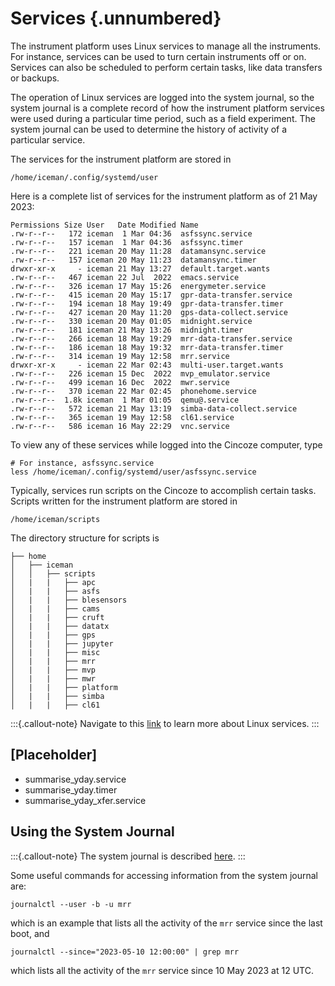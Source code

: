 # Services {.unnumbered}

The instrument platform uses Linux services to manage all the instruments. For instance, services can be used to turn certain instruments off or on. Services can also be scheduled to perform certain tasks, like data transfers or backups.

The operation of Linux services are logged into the system journal, so the system journal is a complete record of how the instrument platform services were used during a particular time period, such as a field experiment. The system journal can be used to determine the history of activity of a particular service.

The services for the instrument platform are stored in

```
/home/iceman/.config/systemd/user
```

Here is a complete list of services for the instrument platform as of 21 May 2023:

```
Permissions Size User   Date Modified Name
.rw-r--r--   172 iceman  1 Mar 04:36  asfssync.service
.rw-r--r--   157 iceman  1 Mar 04:36  asfssync.timer
.rw-r--r--   221 iceman 20 May 11:28  datamansync.service
.rw-r--r--   157 iceman 20 May 11:23  datamansync.timer
drwxr-xr-x     - iceman 21 May 13:27  default.target.wants
.rw-r--r--   467 iceman 22 Jul  2022  emacs.service
.rw-r--r--   326 iceman 17 May 15:26  energymeter.service
.rw-r--r--   415 iceman 20 May 15:17  gpr-data-transfer.service
.rw-r--r--   194 iceman 18 May 19:49  gpr-data-transfer.timer
.rw-r--r--   427 iceman 20 May 11:20  gps-data-collect.service
.rw-r--r--   330 iceman 20 May 01:05  midnight.service
.rw-r--r--   181 iceman 21 May 13:26  midnight.timer
.rw-r--r--   266 iceman 18 May 19:29  mrr-data-transfer.service
.rw-r--r--   186 iceman 18 May 19:32  mrr-data-transfer.timer
.rw-r--r--   314 iceman 19 May 12:58  mrr.service
drwxr-xr-x     - iceman 22 Mar 02:43  multi-user.target.wants
.rw-r--r--   226 iceman 15 Dec  2022  mvp_emulator.service
.rw-r--r--   499 iceman 16 Dec  2022  mwr.service
.rw-r--r--   370 iceman 22 Mar 02:45  phonehome.service
.rw-r--r--  1.8k iceman  1 Mar 01:05  qemu@.service
.rw-r--r--   572 iceman 21 May 13:19  simba-data-collect.service
.rw-r--r--   365 iceman 19 May 12:58  cl61.service
.rw-r--r--   586 iceman 16 May 22:29  vnc.service
```

To view any of these services while logged into the Cincoze computer, type

```
# For instance, asfssync.service
less /home/iceman/.config/systemd/user/asfssync.service
```

Typically, services run scripts on the Cincoze to accomplish certain tasks. Scripts written for the instrument platform are stored in

```
/home/iceman/scripts
```

The directory structure for scripts is

```
├── home
│   ├── iceman
│   │   ├── scripts
│   |   |   ├── apc
│   |   |   ├── asfs
│   |   |   ├── blesensors
│   |   |   ├── cams
│   |   |   ├── cruft
│   |   |   ├── datatx
│   |   |   ├── gps
│   |   |   ├── jupyter
│   |   |   ├── misc
│   |   |   ├── mrr
│   |   |   ├── mvp
│   |   |   ├── mwr
│   |   |   ├── platform
│   |   |   ├── simba
│   |   |   ├── cl61
```

:::{.callout-note}
Navigate to this [link](https://www.redhat.com/sysadmin/linux-systemctl-manage-services) to learn more about Linux services.
:::

## \[Placeholder\]

+ summarise_yday.service
+ summarise_yday.timer
+ summarise_yday_xfer.service

## Using the System Journal

:::{.callout-note}
The system journal is described [here](https://wiki.archlinux.org/title/Systemd/Journal).
:::

Some useful commands for accessing information from the system journal are:

```
journalctl --user -b -u mrr
```

which is an example that lists all the activity of the ```mrr``` service since the last boot, and

```
journalctl --since="2023-05-10 12:00:00" | grep mrr
```

which lists all the activity of the ```mrr``` service since 10 May 2023 at 12 UTC.